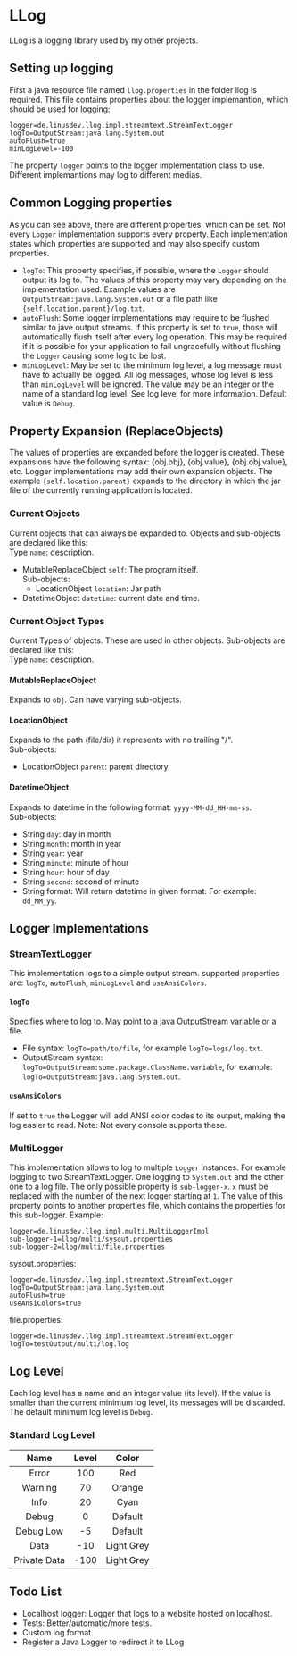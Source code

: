 # LLog
LLog is a logging library used by my other projects.

## Setting up logging
First a java resource file named `llog.properties` in the folder llog is required. This file contains properties about the logger implemantion, which should be used for logging:
```properties
logger=de.linusdev.llog.impl.streamtext.StreamTextLogger
logTo=OutputStream:java.lang.System.out
autoFlush=true
minLogLevel=-100
```
The property `logger` points to the logger implementation class to use. Different implemantions may log to different medias.

## Common Logging properties
As you can see above, there are different properties, which can be set. Not every `Logger` implementation supports every property. Each implementation states which properties are supported and may also specify custom properties.
- `logTo`: This property specifies, if possible, where the `Logger` should output its log to. The values of this property may vary depending on the implementation used. Example values are `OutputStream:java.lang.System.out` or a file path like `{self.location.parent}/log.txt`.
- `autoFlush`: Some logger implementations may require to be flushed similar to jave output streams. If this property is set to `true`, those will automatically flush itself after every log operation. This may be required if it is possible for your application to fail ungracefully without flushing the `Logger` causing some log to be lost.
- `minLogLevel`: May be set to the minimum log level, a log message must have to actually be logged. All log messages, whose log level is less than `minLogLevel` will be ignored. The value may be an integer or the name of a standard log level. See log level for more information. Default value is `Debug`.

## Property Expansion (ReplaceObjects)
The values of properties are expanded before the logger is created. These expansions have the following syntax: {obj.obj}, {obj.value}, {obj.obj.value}, etc. Logger implementations may add their own expansion objects. The example `{self.location.parent}` expands to the directory in which the jar file of the currently running application is located.

### Current Objects
Current objects that can always be expanded to.
Objects and sub-objects are declared like this:<br>
Type `name`: description.
- MutableReplaceObject `self`: The program itself.<br>
  Sub-objects:
  - LocationObject `location`: Jar path
- DatetimeObject `datetime`: current date and time.

### Current Object Types
Current Types of objects. These are used in other objects. Sub-objects are declared like this:<br>
Type `name`: description.

#### MutableReplaceObject
Expands to `obj`. Can have varying sub-objects.

#### LocationObject
Expands to the path (file/dir) it represents with no trailing "/".<br>
Sub-objects:
- LocationObject `parent`: parent directory

#### DatetimeObject
Expands to datetime in the following format: `yyyy-MM-dd_HH-mm-ss`.<br>
Sub-objects:
- String `day`: day in month
- String `month`: month in year
- String `year`: year
- String `minute`: minute of hour
- String `hour`: hour of day
- String `second`: second of minute
- String format: Will return datetime in given format. For example: `dd_MM_yy`.

## Logger Implementations

### StreamTextLogger
This implementation logs to a simple output stream.
supported properties are: `logTo`, `autoFlush`, `minLogLevel` and `useAnsiColors`.

#### `logTo`
Specifies where to log to. May point to a java OutputStream variable or a file.
- File syntax: `logTo=path/to/file`, for example `logTo=logs/log.txt`.
- OutputStream syntax: `logTo=OutputStream:some.package.ClassName.variable`, for example: `logTo=OutputStream:java.lang.System.out`.

#### `useAnsiColors`
If set to `true` the Logger will add ANSI color codes to its output, making the log easier to read. Note: Not every console supports these.

### MultiLogger
This implementation allows to log to multiple `Logger` instances. For example logging to two StreamTextLogger. One logging to `System.out` and the other one to a log file. The only possible property is `sub-logger-x`. `x` must be replaced with the number of the next logger starting at `1`. The value of this property points to another properties file, which contains the properties for this sub-logger. Example:
```properties
logger=de.linusdev.llog.impl.multi.MultiLoggerImpl
sub-logger-1=llog/multi/sysout.properties
sub-logger-2=llog/multi/file.properties
```
sysout.properties:
```properties
logger=de.linusdev.llog.impl.streamtext.StreamTextLogger
logTo=OutputStream:java.lang.System.out
autoFlush=true
useAnsiColors=true
```
file.properties:
```properties
logger=de.linusdev.llog.impl.streamtext.StreamTextLogger
logTo=testOutput/multi/log.log
```

## Log Level
Each log level has a name and an integer value (its level). If the value is smaller than the current minimum log level, its messages will be discarded. The default minimum log level is `Debug`.

### Standard Log Level

|     Name     | Level |   Color    |
|:------------:|:-----:|:----------:|
|    Error     |  100  |    Red     |
|   Warning    |  70   |   Orange   |
|     Info     |  20   |    Cyan    |
|    Debug     |   0   |  Default   |
|  Debug Low   |  -5   |  Default   |
|     Data     |  -10  | Light Grey |
| Private Data | -100  | Light Grey |

## Todo List
- Localhost logger: Logger that logs to a website hosted on localhost.
- Tests: Better/automatic/more tests.
- Custom log format
- Register a Java Logger to redirect it to LLog
